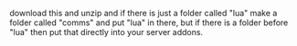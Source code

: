 download this and unzip and if there is just a folder called "lua" make a folder called "comms" and put "lua" in there, but if there is a folder before "lua" then put that directly into your server addons.